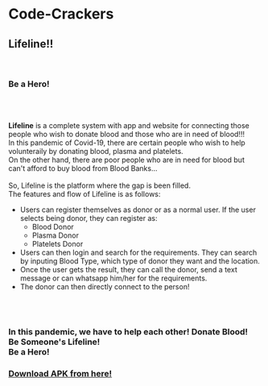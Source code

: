 # Code-Crackers

<h2>Lifeline!!</h2><br>
<h3>Be a Hero!</h3><br><br>

<p>
	<b>Lifeline</b> is a complete system with app and website for connecting those people who wish to donate blood and those who are in need of blood!!!<br>
	In this pandemic of Covid-19, there are certain people who wish to help volunteraily by donating blood, plasma and platelets. <br>
	On the other hand, there are poor people who are in need for blood but can't afford to buy blood from Blood Banks...<br>
	<br>
	So, Lifeline is the platform where the gap is been filled.<br>
	The features and flow of Lifeline is as follows: 
	<ul>
		<li>Users can register themselves as donor or as a normal user. If the user selects being donor, they can register as: 
			<ul>
				<li>Blood Donor</li>
				<li>Plasma Donor</li>
				<li>Platelets Donor</li>
			</ul>
		</li>
		<li>Users can then login and search for the requirements. They can search by inputing Blood Type, which type of donor they want and the location.</li>
		<li>Once the user gets the result, they can call the donor, send a text message or can whatsapp him/her for the requirements.</li>
		<li>The donor can then directly connect to the person!</li>
	</ul>
	<br><br>
	<h3>In this pandemic, we have to help each other! <b>Donate Blood! <br>Be Someone's Lifeline! <br>Be a Hero! </h3>
	<h3><a href="https://drive.google.com/file/d/1aJQFnD5Sct9pOggvmW4KjYE4GNB9AHEX/view?usp=sharing">Download APK from here!</a>
</p>

